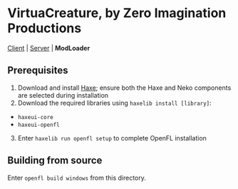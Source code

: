 # VirtuaCreature, by Zero Imagination Productions

[Client](https://github.com/ZeroIPDev/vc_client) | [Server](https://github.com/ZeroIPDev/vc_server) | **ModLoader**

## Prerequisites

1. Download and install [Haxe](https://haxe.org/download/); ensure both the Haxe and Neko components are selected during installation
2. Download the required libraries using `haxelib install [library]`:

* `haxeui-core`
* `haxeui-openfl`

3. Enter `haxelib run openfl setup` to complete OpenFL installation

## Building from source
Enter `openfl build windows` from this directory.
